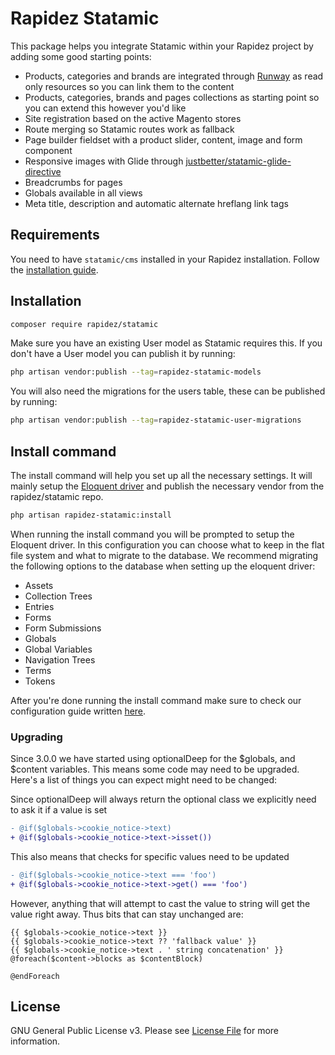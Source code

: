 # Rapidez Statamic

This package helps you integrate Statamic within your Rapidez project by adding some good starting points:

- Products, categories and brands are integrated through [Runway](https://github.com/duncanmcclean/runway) as read only resources so you can link them to the content
- Products, categories, brands and pages collections as starting point so you can extend this however you'd like
- Site registration based on the active Magento stores
- Route merging so Statamic routes work as fallback
- Page builder fieldset with a product slider, content, image and form component
- Responsive images with Glide through [justbetter/statamic-glide-directive](https://github.com/justbetter/statamic-glide-directive)
- Breadcrumbs for pages
- Globals available in all views
- Meta title, description and automatic alternate hreflang link tags

## Requirements

You need to have `statamic/cms` installed in your Rapidez installation. Follow the [installation guide](https://statamic.dev/installing/laravel).

## Installation

```bash
composer require rapidez/statamic
```

Make sure you have an existing User model as Statamic requires this.
If you don't have a User model you can publish it by running:
```bash
php artisan vendor:publish --tag=rapidez-statamic-models
```

You will also need the migrations for the users table, these can be published by running:
```bash
php artisan vendor:publish --tag=rapidez-statamic-user-migrations
```

## Install command

The install command will help you set up all the necessary settings.
It will mainly setup the [Eloquent driver](https://github.com/statamic/eloquent-driver) and publish the necessary vendor from the rapidez/statamic repo.

```bash
php artisan rapidez-statamic:install
```

When running the install command you will be prompted to setup the Eloquent driver.
In this configuration you can choose what to keep in the flat file system and what to migrate to the database.
We recommend migrating the following options to the database when setting up the eloquent driver:
- Assets
- Collection Trees
- Entries
- Forms
- Form Submissions
- Globals
- Global Variables
- Navigation Trees
- Terms
- Tokens

After you're done running the install command make sure to check our configuration guide written [here](https://docs.rapidez.io/3.x/packages/statamic.html).

### Upgrading

Since 3.0.0 we have started using optionalDeep for the $globals, and $content variables.
This means some code may need to be upgraded. Here's a list of things you can expect might need to be changed:

Since optionalDeep will always return the optional class we explicitly need to ask it if a value is set
```diff
- @if($globals->cookie_notice->text)
+ @if($globals->cookie_notice->text->isset())
```

This also means that checks for specific values need to be updated
```diff
- @if($globals->cookie_notice->text === 'foo')
+ @if($globals->cookie_notice->text->get() === 'foo')
```

However, anything that will attempt to cast the value to string will get the value right away. Thus bits that can stay unchanged are:
```blade
{{ $globals->cookie_notice->text }}
{{ $globals->cookie_notice->text ?? 'fallback value' }}
{{ $globals->cookie_notice->text . ' string concatenation' }}
@foreach($content->blocks as $contentBlock)

@endForeach
```

## License

GNU General Public License v3. Please see [License File](LICENSE) for more information.
